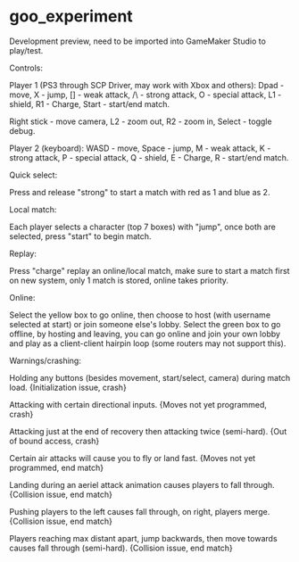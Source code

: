 goo_experiment
==============
Development preview, need to be imported into GameMaker Studio to play/test.

Controls:

Player 1 (PS3 through SCP Driver, may work with Xbox and others): Dpad - move, X - jump, [] - weak attack,
/\ - strong attack, O - special attack, L1 - shield, R1 - Charge, Start - start/end match.

Right stick - move camera, L2 - zoom out, R2 - zoom in, Select - toggle debug.

Player 2 (keyboard): WASD - move, Space - jump, M - weak attack, K - strong attack, P - special attack,
Q - shield, E - Charge, R - start/end match.

Quick select:

Press and release "strong" to start a match with red as 1 and blue as 2.

Local match:

Each player selects a character (top 7 boxes) with "jump", once both are selected, press "start" to begin match.

Replay:

Press "charge" replay an online/local match, make sure to start a match first on new system, only 1 match is stored,
online takes priority.

Online:

Select the yellow box to go online, then choose to host (with username selected at start) or join someone else's lobby.
Select the green box to go offline, by hosting and leaving, you can go online and join your own lobby and play as a
client-client hairpin loop (some routers may not support this).

Warnings/crashing:

Holding any buttons (besides movement, start/select, camera) during match load. {Initialization issue, crash}

Attacking with certain directional inputs. {Moves not yet programmed, crash}

Attacking just at the end of recovery then attacking twice (semi-hard). {Out of bound access, crash}

Certain air attacks will cause you to fly or land fast. {Moves not yet programmed, end match}

Landing during an aeriel attack animation causes players to fall through. {Collision issue, end match}

Pushing players to the left causes fall through, on right, players merge. {Collision issue, end match}

Players reaching max distant apart, jump backwards, then move towards causes fall through (semi-hard).
{Collision issue, end match}

